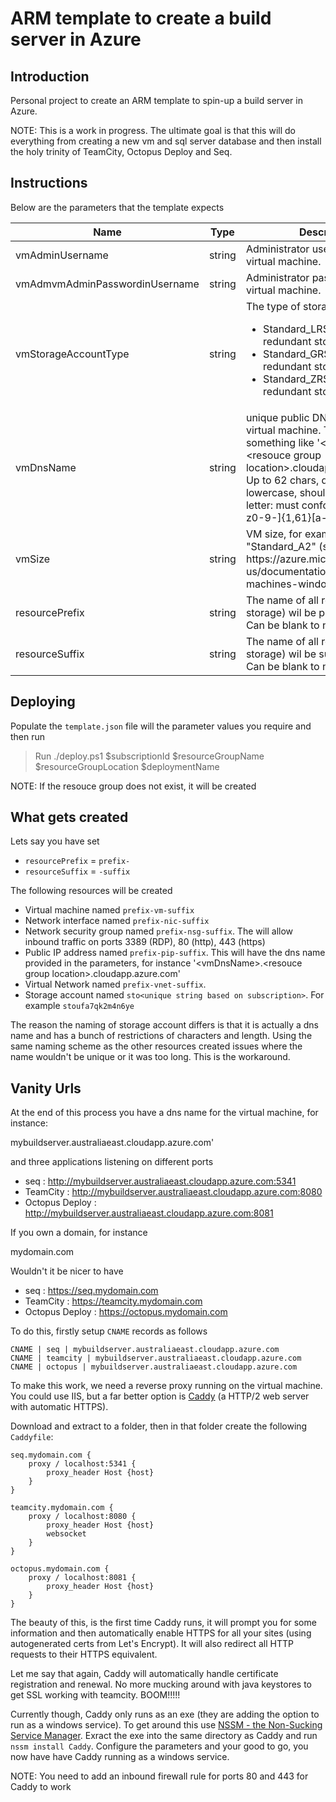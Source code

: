 # ARM template to create a build server in Azure

## Introduction

Personal project to create an ARM template to spin-up a build server in Azure.

NOTE: This is a work in progress. The ultimate goal is that this will do everything from creating a new vm and sql server database and then install the holy trinity of TeamCity, Octopus Deploy and Seq.

## Instructions

Below are the parameters that the template expects

<table>
    <thead>
        <tr>
            <th>Name</th>
            <th>Type</th>
            <th>Description</th>
        </tr>
    </thead>
    <tbody>
        <tr>
            <td>vmAdminUsername</td>
            <td>string</td>
            <td>Administrator username for the virtual machine.</td>
        </tr>
        <tr>
            <td>vmAdmvmAdminPasswordinUsername</td>
            <td>string</td>
            <td>Administrator password for the virtual machine.</td>
        </tr>
        <tr>
            <td>vmStorageAccountType</td>
            <td>string</td>
            <td>
                The type of storage account
                <ul>
                    <li>Standard_LRS = Locally-redundant storage</li>
                    <li>Standard_GRS = Geo-redundant storage</li>
                    <li>Standard_ZRS = Zone-redundant storage</li>
                </ul>
            </td>
        </tr>
        <tr>
            <td>vmDnsName</td>
            <td>string</td>
            <td>unique public DNS name for the virtual machine. The fqdn will look something like '&lt;vmDnsName&gt;.&lt;resouce group location&gt;.cloudapp.azure.com'. Up to 62 chars, digits or dashes, lowercase, should start with a letter: must conform to '^[a-z][a-z0-9-]{1,61}[a-z0-9]$'.</td>
        </tr>
        <tr>
            <td>vmSize</td>
            <td>string</td>
            <td>VM size, for example "Standard_A2" (see https://azure.microsoft.com/en-us/documentation/articles/virtual-machines-windows-sizes/).</td>
        </tr>
        <tr>
            <td>resourcePrefix</td>
            <td>string</td>
            <td>The name of all resources (except storage) wil be prefixed with this. Can be blank to not have a prefix.</td>
        </tr>
        <tr>
            <td>resourceSuffix</td>
            <td>string</td>
            <td>The name of all resource (except storage) wil be suffixed with this. Can be blank to not have a suffix.</td>
        </tr>
    </tbody>
</table>

## Deploying

Populate the `template.json` file will the parameter values you require and then run

> Run ./deploy.ps1 $subscriptionId $resourceGroupName $resourceGroupLocation $deploymentName

NOTE: If the resouce group does not exist, it will be created

## What gets created

Lets say you have set

* `resourcePrefix` = `prefix-`
* `resourceSuffix` = `-suffix`

The following resources will be created

* Virtual machine named  `prefix-vm-suffix` 
* Network interface named  `prefix-nic-suffix` 
* Network security group named `prefix-nsg-suffix`. The will allow inbound traffic on ports 3389 (RDP), 80 (http), 443 (https)
* Public IP address named `prefix-pip-suffix`. This will have the dns name provided in the parameters, for instance '&lt;vmDnsName&gt;.&lt;resouce group location&gt;.cloudapp.azure.com'
* Virtual Network named `prefix-vnet-suffix`.
* Storage account named `sto<unique string based on subscription>`. For example `stoufa7qk2m4n6ye`

The reason the naming of storage account differs is that it is actually a dns name and has a bunch of restrictions of characters and length. Using the same naming scheme as the other resources created issues where the name wouldn't be unique or it was too long. This is the workaround.

## Vanity Urls

At the end of this process you have a dns name for the virtual machine, for instance:

mybuildserver.australiaeast.cloudapp.azure.com'

and three applications listening on different ports

* seq : http://mybuildserver.australiaeast.cloudapp.azure.com:5341
* TeamCity : http://mybuildserver.australiaeast.cloudapp.azure.com:8080
* Octopus Deploy : http://mybuildserver.australiaeast.cloudapp.azure.com:8081

If you own a domain, for instance

mydomain.com

Wouldn't it be nicer to have

* seq : https://seq.mydomain.com
* TeamCity : https://teamcity.mydomain.com
* Octopus Deploy : https://octopus.mydomain.com

To do this, firstly setup `CNAME` records as follows

```
CNAME | seq | mybuildserver.australiaeast.cloudapp.azure.com
CNAME | teamcity | mybuildserver.australiaeast.cloudapp.azure.com
CNAME | octopus | mybuildserver.australiaeast.cloudapp.azure.com
```

To make this work, we need a reverse proxy running on the virtual machine. You could use IIS, but a far better option is [Caddy](https://caddyserver.com) (a HTTP/2 web server with automatic HTTPS).

Download and extract to a folder, then in that folder create the following `Caddyfile`:

```
seq.mydomain.com {
    proxy / localhost:5341 {
        proxy_header Host {host}
    }
}

teamcity.mydomain.com {
    proxy / localhost:8080 {
        proxy_header Host {host}
        websocket
    }
}

octopus.mydomain.com {
    proxy / localhost:8081 {
        proxy_header Host {host}
    }
}
```

The beauty of this, is the first time Caddy runs, it will prompt you for some information and then automatically enable HTTPS for all your sites (using autogenerated certs from Let's Encrypt). It will also redirect all HTTP requests to their HTTPS equivalent.

Let me say that again, Caddy will automatically handle certificate registration and renewal. No more mucking around with java keystores to get SSL working with teamcity. BOOM!!!!!

Currently though, Caddy only runs as an exe (they are adding the option to run as a windows service). To get around this use [NSSM - the Non-Sucking Service Manager](https://nssm.cc/). Exract the exe into the same directory as Caddy and run `nssm install Caddy`. Configure the parameters and your good to go, you now have have Caddy running as a windows service.

NOTE: You need to add an inbound firewall rule for ports 80 and 443 for Caddy to work

